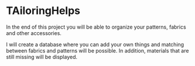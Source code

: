 # TAiloringHelps

In the end of this project you will be able to organize your patterns, fabrics and other accessories. 

I will create a database where you can add your own things and matching between fabrics and patterns will be possible. In addition, materials that are still missing will be displayed.
